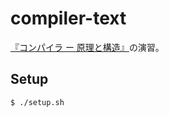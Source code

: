 # compiler-text

[『コンパイラ ー 原理と構造』](https://www.kyoritsu-pub.co.jp/bookdetail/9784320124783)の演習。

## Setup

```bash
$ ./setup.sh
```

